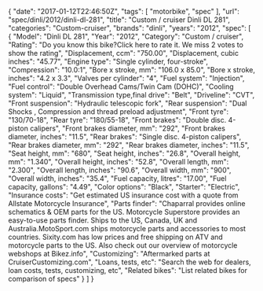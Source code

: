 {
    "date": "2017-01-12T22:46:50Z",
    "tags": [
        "motorbike",
        "spec"
    ],
    "url": "spec\/dinli\/2012\/dinli-dl-281",
    "title": "Custom \/ cruiser Dinli DL 281",
    "categories": "Custom-cruiser",
    "brands": "dinli",
    "years": "2012",
    "spec": [
        {
            "Model": "Dinli DL 281",
            "Year": "2012",
            "Category": "Custom \/ cruiser",
            "Rating": "Do you know this bike?Click here to rate it. We miss 2 votes to show the rating",
            "Displacement, ccm": "750.00",
            "Displacement, cubic inches": "45.77",
            "Engine type": "Single cylinder, four-stroke",
            "Compression": "10.0:1",
            "Bore x stroke, mm": "106.0 x 85.0",
            "Bore x stroke, inches": "4.2 x 3.3",
            "Valves per cylinder": "4",
            "Fuel system": "Injection",
            "Fuel control": "Double Overhead Cams\/Twin Cam (DOHC)",
            "Cooling system": "Liquid",
            "Transmission type,final drive": "Belt",
            "Driveline": "CVT",
            "Front suspension": "Hydraulic telescopic fork",
            "Rear suspension": "Dual Shocks , Compression and thread preload adjustment",
            "Front tyre": "130\/70-18",
            "Rear tyre": "180\/55-18",
            "Front brakes": "Double disc. 4-piston calipers",
            "Front brakes diameter, mm": "292",
            "Front brakes diameter, inches": "11.5",
            "Rear brakes": "Single disc. 4-piston calipers",
            "Rear brakes diameter, mm": "292",
            "Rear brakes diameter, inches": "11.5",
            "Seat height, mm": "680",
            "Seat height, inches": "26.8",
            "Overall height, mm": "1.340",
            "Overall height, inches": "52.8",
            "Overall length, mm": "2.300",
            "Overall length, inches": "90.6",
            "Overall width, mm": "900",
            "Overall width, inches": "35.4",
            "Fuel capacity, litres": "17.00",
            "Fuel capacity, gallons": "4.49",
            "Color options": "Black",
            "Starter": "Electric",
            "Insurance costs": "Get estimated US insurance cost with a quote from Allstate Motorcycle Insurance",
            "Parts finder": "Chaparral provides online schematics & OEM parts for the US.   Motorcycle Superstore provides an easy-to-use parts finder. Ships to the US, Canada, UK and Australia.MotoSport.com ships motorcycle parts and accessories to most countries.    Sixity.com has low prices and free shipping on ATV and motorcycle parts to the US. Also check out our overview of motorcycle webshops at Bikez.info",
            "Customizing": "Aftermarked parts at CruiserCustomizing.com",
            "Loans, tests, etc": "Search the web for dealers, loan costs, tests, customizing, etc",
            "Related bikes": "List related bikes for comparison of specs"
        }
    ]
}